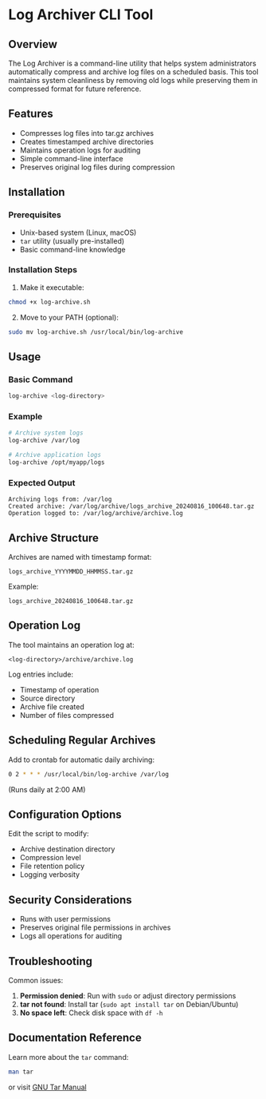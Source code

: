 # Log Archiver CLI Tool

## Overview

The Log Archiver is a command-line utility that helps system administrators automatically compress and archive log files on a scheduled basis. This tool maintains system cleanliness by removing old logs while preserving them in compressed format for future reference.

## Features

- Compresses log files into tar.gz archives
- Creates timestamped archive directories
- Maintains operation logs for auditing
- Simple command-line interface
- Preserves original log files during compression

## Installation

### Prerequisites
- Unix-based system (Linux, macOS)
- `tar` utility (usually pre-installed)
- Basic command-line knowledge

### Installation Steps

1. Make it executable:
```bash
chmod +x log-archive.sh
```

2. Move to your PATH (optional):
```bash
sudo mv log-archive.sh /usr/local/bin/log-archive
```

## Usage

### Basic Command
```bash
log-archive <log-directory>
```

### Example
```bash
# Archive system logs
log-archive /var/log

# Archive application logs
log-archive /opt/myapp/logs
```

### Expected Output
```
Archiving logs from: /var/log
Created archive: /var/log/archive/logs_archive_20240816_100648.tar.gz
Operation logged to: /var/log/archive/archive.log
```

## Archive Structure

Archives are named with timestamp format:
```
logs_archive_YYYYMMDD_HHMMSS.tar.gz
```

Example:
```
logs_archive_20240816_100648.tar.gz
```

## Operation Log

The tool maintains an operation log at:
```
<log-directory>/archive/archive.log
```

Log entries include:
- Timestamp of operation
- Source directory
- Archive file created
- Number of files compressed

## Scheduling Regular Archives

Add to crontab for automatic daily archiving:
```bash
0 2 * * * /usr/local/bin/log-archive /var/log
```
(Runs daily at 2:00 AM)

## Configuration Options

Edit the script to modify:
- Archive destination directory
- Compression level
- File retention policy
- Logging verbosity

## Security Considerations

- Runs with user permissions
- Preserves original file permissions in archives
- Logs all operations for auditing

## Troubleshooting

Common issues:
1. **Permission denied**: Run with `sudo` or adjust directory permissions
2. **tar not found**: Install tar (`sudo apt install tar` on Debian/Ubuntu)
3. **No space left**: Check disk space with `df -h`

## Documentation Reference

Learn more about the `tar` command:
```bash
man tar
```
or visit [GNU Tar Manual](https://www.gnu.org/software/tar/manual/)
